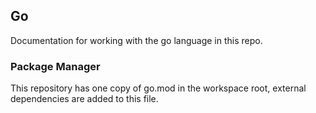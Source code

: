 ## Go

Documentation for working with the go language in this repo.

### Package Manager

This repository has one copy of go.mod in the workspace root, external
dependencies are added to this file.
